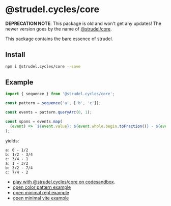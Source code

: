 # @strudel.cycles/core

**DEPRECATION NOTE**: This package is old and won't get any updates! The newer version goes by the name of [@strudel/core](https://www.npmjs.com/package/@strudel/core).

This package contains the bare essence of strudel.

## Install

```sh
npm i @strudel.cycles/core --save
```

## Example

```js
import { sequence } from '@strudel.cycles/core';

const pattern = sequence('a', ['b', 'c']);

const events = pattern.queryArc(0, 1);

const spans = events.map(
  (event) => `${event.value}: ${event.whole.begin.toFraction()} - ${event.whole.end.toFraction()} `,
);
```

yields:

```log
a: 0 - 1/2
b: 1/2 - 3/4
c: 3/4 - 1
a: 1 - 3/2
b: 3/2 - 7/4
c: 7/4 - 2
```

- [play with @strudel.cycles/core on codesandbox](https://codesandbox.io/s/strudel-core-test-forked-9ywhv7?file=/src/index.js).
- [open color pattern example](https://raw.githack.com/tidalcycles/strudel/main/packages/core/examples/canvas.html)
- [open minimal repl example](https://raw.githack.com/tidalcycles/strudel/main/packages/core/examples/vanilla.html)
- [open minimal vite example](./examples/vite-vanilla-repl/)